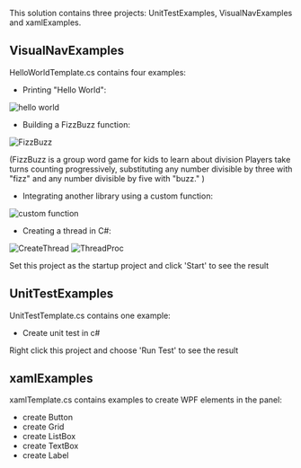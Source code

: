 This solution contains three projects: UnitTestExamples, VisualNavExamples and xamlExamples.



## VisualNavExamples

HelloWorldTemplate.cs contains four examples:

- Printing "Hello World":

![hello world](https://user-images.githubusercontent.com/96876320/188279572-17599700-5157-410d-9af8-5eac2fa91d68.png)

- Building a FizzBuzz function:

![FizzBuzz](https://user-images.githubusercontent.com/96876320/188279582-5d2f4692-1e42-4d6f-9ccd-449ea22488ef.png)


(FizzBuzz is a group word game for kids to learn about division
Players take turns counting progressively, substituting any number divisible by three with "fizz" and any number divisible by five with "buzz." )

- Integrating another library using a custom function:

![custom function](https://user-images.githubusercontent.com/96876320/188279686-36208dea-584b-4b83-aab8-85c01dc3dbd2.png)

- Creating a thread in C#:

![CreateThread](https://user-images.githubusercontent.com/96876320/188279756-d27f70b0-ae9e-490e-a0bb-b6a0457733ae.png)
![ThreadProc](https://user-images.githubusercontent.com/96876320/188279762-c797dfd4-e9a4-4259-9e45-11563dd3793e.png)




Set this project as the startup project and click 'Start' to see the result

## UnitTestExamples

UnitTestTemplate.cs contains one example:

- Create unit test in c#



Right click this project and choose 'Run Test' to see the result

## xamlExamples

xamlTemplate.cs contains examples to create WPF elements in the panel:

- create Button
- create Grid
- create ListBox
- create TextBox
- create Label
